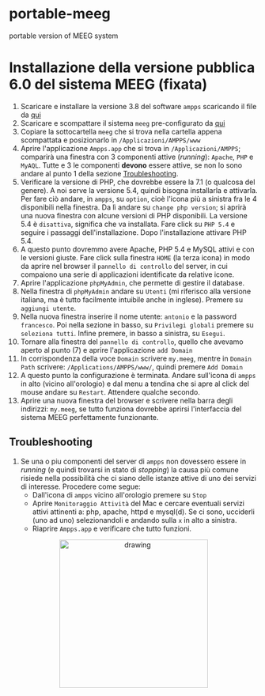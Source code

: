 # portable-meeg
portable version of MEEG system

# Installazione della versione pubblica 6.0 del sistema MEEG (fixata)
1. Scaricare e installare la versione 3.8 del software `ampps` scaricando il file da [qui](https://macdownload.informer.com/ampps/)
2. Scaricare e scompattare il sistema `meeg` pre-configurato da [qui](https://u.pcloud.link/publink/show?code=XZYXTQXZQMRG370Ls6S0p9oU6Y8HWbjpeb5V)
3. Copiare la sottocartella `meeg` che si trova nella cartella appena scompattata e posizionarlo in `/Applicazioni/AMPPS/www`
4. Aprire l'applicazione `Ampps.app` che si trova in `/Applicazioni/AMPPS`; comparirà una finestra con 3 componenti attive (*running*): `Apache`, `PHP` e `MyAQL`. Tutte e 3 le componenti **devono** essere attive, se non lo sono andare al punto 1 della sezione [Troubleshooting](#troubleshooting).
5. Verificare la versione di PHP, che dovrebbe essere la 7.1 (o qualcosa del genere). A noi serve la versione 5.4, quindi bisogna installarla e attivarla. Per fare ciò andare, in `ampps`, su `option`, cioè l'icona più a sinistra fra le 4 disponibili nella finestra. Da lì andare su `change php version`; si aprirà una nuova finestra con alcune versioni di PHP disponibili. La versione 5.4 è `disattiva`, significa che va installata. Fare click su `PHP 5.4` e seguire i passaggi dell'installazione. Dopo l'installazione attivare PHP 5.4.
6. A questo punto dovremmo avere Apache, PHP 5.4 e MySQL attivi e con le versioni giuste. Fare click sulla finestra `HOME` (la terza icona) in modo da aprire nel browser il `pannello di controllo` del server, in cui compaiono una serie di applicazioni identificate da relative icone.
7. Aprire l'applicazione `phpMyAdmin`, che permette di gestire il database.
8. Nella finestra di `phpMyAdmin` andare su `Utenti` (mi riferisco alla versione italiana, ma è tutto facilmente intuibile anche in inglese). Premere su `aggiungi utente`.
9.  Nella nuova finestra inserire il nome utente: `antonio` e la password `francesco`. Poi nella sezione in basso, su `Privilegi globali` premere su `seleziona tutti`. Infine premere, in basso a sinistra, su `Esegui`.
10. Tornare alla finestra del `pannello di controllo`, quello che avevamo aperto al punto (7) e aprire l'applicazione `add Domain`
11. In corrispondenza della voce `Domain` scrivere `my.meeg`, mentre in `Domain Path` scrivere: `/Applications/AMPPS/www/`, quindi premere `Add Domain`
12. A questo punto la configurazione è terminata. Andare sull'icona di `ampps` in alto (vicino all'orologio) e dal menu a tendina che si apre al click del mouse andare su `Restart`. Attendere qualche secondo.
13. Aprire una nuova finestra del browser e scrivere nella barra degli indirizzi: `my.meeg`, se tutto funziona dovrebbe aprirsi l'interfaccia del sistema MEEG perfettamente funzionante.

## Troubleshooting
1. Se una o piu componenti del server di `ampps` non dovessero essere in *running* (e quindi trovarsi in stato di *stopping*) la causa più comune risiede nella possibilità che ci siano delle istanze attive di uno dei servizi di interesse. Procedere come segue:
   * Dall'icona di `ampps` vicino all'orologio premere su `Stop`
   * Aprire `Monitoraggio Attività` del Mac e cercare eventuali servizi attivi attinenti a: php, apache, httpd e mysql(d). Se ci sono, ucciderli (uno ad uno) selezionandoli e andando sulla `x` in alto a sinistra.
   * Riaprire `Ampps.app` e verificare che tutto funzioni.  


<p align="center">
  <img src="https://raw.githubusercontent.com/franeum/rockpis_for_audio/master/immagini/rockpis_audio_interface.png" alt="drawing" width="300"/>
</p>
